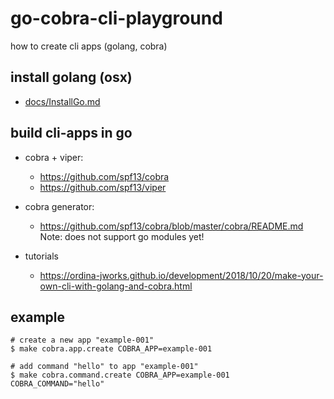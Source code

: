 # go-cobra-cli-playground
how to create cli apps (golang, cobra)

## install golang (osx)

- [docs/InstallGo.md](docs/InstallGo.md)

## build cli-apps in go

- cobra + viper:
    - https://github.com/spf13/cobra
    - https://github.com/spf13/viper
    
- cobra generator:
    - https://github.com/spf13/cobra/blob/master/cobra/README.md 
    Note: does not support go modules yet!   
    
- tutorials
    - https://ordina-jworks.github.io/development/2018/10/20/make-your-own-cli-with-golang-and-cobra.html    
    
## example
```
# create a new app "example-001"
$ make cobra.app.create COBRA_APP=example-001

# add command "hello" to app "example-001"
$ make cobra.command.create COBRA_APP=example-001 COBRA_COMMAND="hello"

```
    
